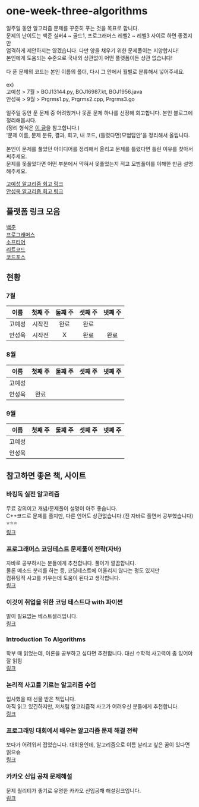 # one-week-three-algorithms
일주일 동안 알고리즘 문제를 꾸준히 푸는 것을 목표로 합니다.<br>
문제의 난이도는 백준 실버4 ~ 골드1, 프로그래머스 레벨2 ~ 레벨3 사이로 하면 좋겠지만<br>
엄격하게 제안하지는 않겠습니다. 다만 양을 채우기 위한 문제풀이는 지양합시다!<br>
본인에게 도움되는 수준으로 국내외 상관없이 어떤 플랫폼이든 상관 없습니다!<br>
<br>
다 푼 문제의 코드는 본인 이름의 폴더, 다시 그 안에서 월별로 분류해서 넣어주세요.<br>
<br>
ex)<br>
고예성 > 7월 > BOJ13144.py, BOJ16987.kt, BOJ1956.java<br>
안성욱 > 9월 > Prgrms1.py, Prgrms2.cpp, Prgrms3.go<br>
<br>
일주일 동안 푼 문제 중 어려웠거나 못푼 문제 하나를 선정해 회고합니다. 본인 블로그에 정리해봅시다.<br>
(정리 형식은 [이 글](https://velog.io/@ysngisyosong/%ED%94%84%EB%A1%9C%EA%B7%B8%EB%9E%98%EB%A8%B8%EC%8A%A4-%EC%88%9C%EC%9C%84-%EA%B2%80%EC%83%89)을 참고합니다.)<br>
'문제 이름, 문제 분류, 결과, 회고, 내 코드, (틀렸다면)모범답안'을 정리해서 올립니다.<br>
<br>
본인이 문제를 풀었던 아이디어를 정리해서 올리고 문제를 틀렸다면 틀린 이유를 찾아서 써주세요.<br>
문제를 못풀었다면 어떤 부분에서 막혀서 못풀었는지 적고 모범풀이를 이해한 만큼 설명해주세요.<br>

[고예성 알고리즘 회고 링크](https://velog.io/@ysngisyosong/posts)<br>
[안성욱 알고리즘 회고 링크]()<br>

## 플랫폼 링크 모음
[백준](https://www.acmicpc.net)<br>
[프로그래머스](https://school.programmers.co.kr/learn/challenges?order=acceptance_desc)<br>
[소프티어](https://softeer.ai/)<br>
[리트코드](https://leetcode.com/)<br>
[코드포스](https://codeforces.com/)<br>


## 현황
### 7월
| 이름   | 첫째 주 | 둘째 주 | 셋째 주 | 넷째 주 |
|--------|:-------:|:-------:|:-------:|:-------:|
| 고예성 |   시작전  |   완료    |    완료  |         |
| 안성욱 |   시작전   |    X    |    완료   |   완료  |
### 8월
| 이름   | 첫째 주 | 둘째 주 | 셋째 주 | 넷째 주 |
|--------|:-------:|:-------:|:-------:|:-------:|
| 고예성 |         |         |         |         |
| 안성욱 |   완료   |         |         |         |
### 9월
| 이름   | 첫째 주 | 둘째 주 | 셋째 주 | 넷째 주 |
|--------|:-------:|:-------:|:-------:|:-------:|
| 고예성 |         |         |         |         |
| 안성욱 |         |         |         |         |

## 참고하면 좋은 책, 사이트
### 바킹독 실전 알고리즘
무료 강의이고 개념/문제풀이 설명이 아주 좋습니다.<br>
C++코드로 문제를 풀지만, 다른 언어도 상관없습니다.(전 자바로 풀면서 공부했습니다)<br>
⭐️⭐️⭐️<br>
[링크](https://blog.encrypted.gg/category/%EA%B0%95%EC%A2%8C/%EC%8B%A4%EC%A0%84%20%EC%95%8C%EA%B3%A0%EB%A6%AC%EC%A6%98)
### 프로그래머스 코딩테스트 문제풀이 전략(자바)
자바로 공부하시는 분들에게 추천합니다. 풀이가 깔끔합니다.<br>
물론 메소드 분리를 하는 등, 코딩테스트에 어울리지 않다는 평도 있지만<br>
컴퓨팅적 사고를 키우는데 도움이 된다고 생각합니다.<br>
[링크](https://product.kyobobook.co.kr/detail/S000200928002)
### 이것이 취업을 위한 코딩 테스트다 with 파이썬
말이 필요없는 베스트셀러입니다.<br>
[링크](https://product.kyobobook.co.kr/detail/S000001810273)
### Introduction To Algorithms
학부 때 읽었는데, 이론을 공부하고 싶다면 추천합니다. 대신 수학적 사고력이 좀 있어야 잘 읽힘<br>
[링크](https://product.kyobobook.co.kr/detail/S000213683944)
### 논리적 사고를 기르는 알고리즘 수업
입사했을 때 선물 받은 책입니다.<br>
아직 읽고 있긴하지만, 저처럼 알고리즘적 사고가 어려우신 분들에게 추천합니다.<br>
[링크](https://product.kyobobook.co.kr/detail/S000211970134)
### 프로그래밍 대회에서 배우는 알고리즘 문제 해결 전략
보다가 어려워서 접었습니다. 대회용인데, 알고리즘으로 이름 날리고 싶은 꿈이 있다면 읽으슈<br>
[링크](https://product.kyobobook.co.kr/detail/S000001032946)
### 카카오 신입 공채 문제해설
문제 퀄리티가 좋기로 유명한 카카오 신입공채 해설링크입니다.<br>
[링크](https://tech.kakao.com/tag/coding%20test)






